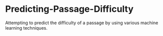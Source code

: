 # Predicting-Passage-Difficulty
Attempting to predict the difficulty of a passage by using various machine learning techniques.
